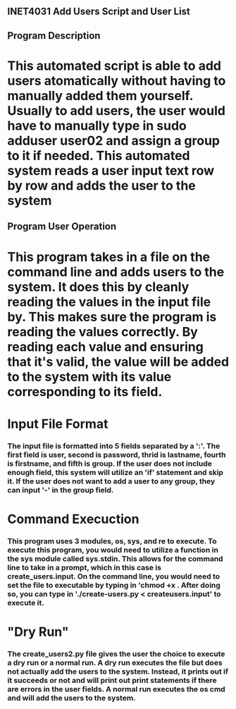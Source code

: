 ## INET4031 Add Users Script and User List

## Program Description

# This automated script is able to add users atomatically without having to manually added them yourself. Usually to add users, the user would have to manually type in sudo adduser user02 and assign a group to it if needed. This automated system reads a user input text row by row and adds the user to the system

## Program User Operation

# This program takes in a file on the command line and adds users to the system. It does this by cleanly reading the values in the input file by. This makes sure the program is reading the values correctly. By reading each value and ensuring that it's valid, the value will be added to the system with its value corresponding to its field. 

# Input File Format

### The input file is formatted into 5 fields separated by a ':'. The first field is user, second is password, thrid is lastname, fourth is firstname, and fifth is group. If the user does not include enough field, this system will utilize an 'if' statement and skip it. If the user does not want to add a user to any group, they can input '-' in the group field.

# Command Execuction

### This program uses 3 modules, os, sys, and re to execute. To execute this program, you would need to utilize a function in the sys module called sys.stdin. This allows for the command line to take in a prompt, which in this case is create_users.input. On the command line, you would need to set the file to executable by typing in 'chmod +x <filename>. After doing so, you can type in './create-users.py < createusers.input' to execute it.

# "Dry Run"

### The create_users2.py file gives the user the choice to execute a dry run or a normal run. A dry run executes the file but does not actually add the users to the system. Instead, it prints out if it succeeds or not and will print out print statements if there are errors in the user fields. A normal run executes the os cmd and will add the users to the system.

